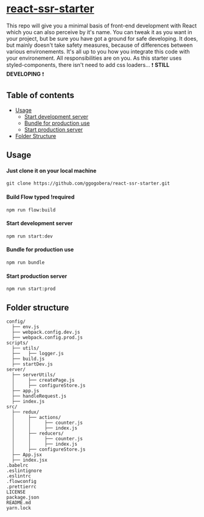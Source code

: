 # [react-ssr-starter](https://github.com/ggogobera/react-ssr-starter)
This repo will give you a minimal basis of front-end development with React which you can also perceive by it's name. You can tweak it as you want in your project, but be sure you have got a ground for safe developing. It does, but mainly doesn't take safety measures, because of differences between various environements. It's all up to you how you integrate this code with your environement. All responsibilities are on you. As this starter uses styled-components, there isn't need to add css loaders... :exclamation: **STILL DEVELOPING** :exclamation:
## Table of contents
- [Usage](#usage)
  - [Start development server](#start-development-server)
  - [Bundle for production use](#bundle-for-production-use)
  - [Start production server](#start-production-server)
- [Folder Structure](#folder-structure)

## Usage
#### Just clone it on your local machine
```
git clone https://github.com/ggogobera/react-ssr-starter.git
```
#### Build Flow typed **!required**
```
npm run flow:build
```
#### Start development server
```
npm run start:dev
```
#### Bundle for production use
```
npm run bundle
```
#### Start production server
```
npm run start:prod
```
## Folder structure
```
config/
  ├── env.js
  ├── webpack.config.dev.js
  ├── webpack.config.prod.js
scripts/
  ├── utils/
  ├──   ├── logger.js
  ├── build.js
  ├── startDev.js
server/
  ├── serverUtils/
  │     ├── createPage.js
  │     ├── configureStore.js
  ├── app.js
  ├── handleRequest.js
  ├── index.js
src/
  ├── redux/
  │     ├── actions/
  │     │     ├── counter.js
  │     │     ├── index.js
  │     ├── reducers/
  │     │     ├── counter.js
  │     │     ├── index.js
  │     ├── configureStore.js
  ├── App.jsx
  ├── index.jsx
.babelrc
.eslintignore
.eslintrc
.flowconfig
.prettierrc
LICENSE
package.json
README.md
yarn.lock
```
